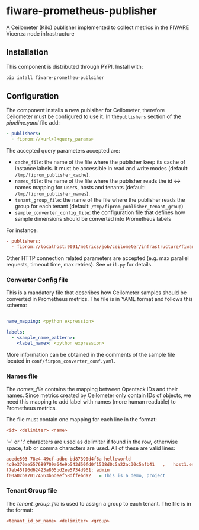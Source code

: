 # fiware-prometheus-publisher
A Ceilometer (Kilo) publisher implemented to collect metrics in the FIWARE Vicenza node infrastructure


## Installation
This component is distributed through PYPI. Install with:
```bash
pip intall fiware-prometheu-publsiher
```

## Configuration
The component installs a new publsiher for Ceilometer, therefore Ceilometer must be configured to use it. In the`publishers` section of the *pipeline.yaml* file add:
```yaml
- publishers:
  - fiprom://<url>?<query_params>
```
The accepted query parameters accepted are:
- `cache_file`: the name of the file where the publisher keep its cache of instance labels. It must be accessible in read and write modes (default: `/tmp/fiprom_publisher_cache`).
- `names_file`: the name of the file where the publisher reads the id <-> names mapping for users, hosts and tenants (default: `/tmp/fiprom_publisher_names`).
- `tenant_group_file`: the name of the file  where the publisher reads the group for each tenant (default: `/tmp/fiprom_publisher_tenant_group`)
- `sample_converter_config_file`: the configuration file that defines how sample dimensions should be converted into Prometheus labels  

For instance:
```ini
- publishers:
  - fiprom://localhost:9091/metrics/job/ceilometer/infrastructure/fiware?cache_file=/tmp/fipromcache

```
Other HTTP connection related parameters are accepted (e.g. max parallel requests, timeout time, max retries). See `util.py` for details.

### Converter Config file
This is a mandatory file that describes how Ceilometer samples should be converted in Prometheus metrics. The file is in YAML format and follows this schema:
```yaml

name_mapping: <python expression>

labels:
  - <sample_name_pattern>:
    <label_name>: <python expression>
```

More information can be obtained in the comments of the sample file located in `conf/firpom_converter_conf.yaml`.

### Names file

The *names_file* contains the mapping between Opentack IDs and their names. Since metrics created by Ceilometer only contain IDs of objects, we need this mapping to add label with names (more human readable) to Prometheus metrics.

The file must contain one mapping for each line in the format:
```ini
<id> <delimiter> <name>
```
'=' or ':' characters are used as delimiter if found in the row, otherwise space, tab or comma characters are used. All of these are valid lines:
```ini
acede503-78e4-49cf-adbc-bd87390d4f6a helloworld
4c9e370ae557689709a64e9b543d50fd0f1538d0c5a22ac30c5afb41   ,   host1.eng.it
f7eb45f96d62423a805bd2ee5734d961: admin
f00a0cba70174563b6deef58dffebda2   = This is a demo, project 
```

### Tenant Group file
The *tenant_group_file* is used to assign a group to each tenant. The file is in the format:
```ini
<tenant_id_or_name> <delimiter> <group>
```


